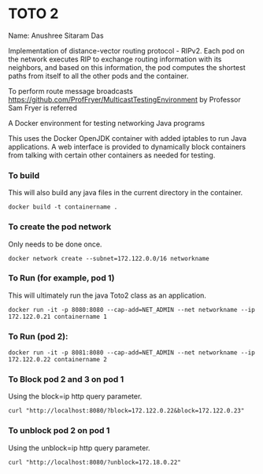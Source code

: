 # TOTO 2
Name: Anushree Sitaram Das

Implementation of distance-vector routing protocol - RIPv2. Each pod on
the network executes RIP to exchange routing information with its neighbors, and based on this
information, the pod computes the shortest paths from itself to all the other pods and the
container. 

To perform  route message broadcasts https://github.com/ProfFryer/MulticastTestingEnvironment by Professor Sam Fryer is referred

A Docker environment for testing networking Java programs

This uses the Docker OpenJDK container with added iptables to run Java applications.  A web interface is provided to dynamically block containers from talking with certain other containers as needed for testing. 

### To build
This will also build any java files in the current directory in the container.

`docker build -t containername . `

### To create the pod network
Only needs to be done once.

`docker network create --subnet=172.122.0.0/16 networkname `


### To Run (for example, pod 1)
This will ultimately run the java Toto2 class as an application.

`docker run -it -p 8080:8080 --cap-add=NET_ADMIN --net networkname --ip 172.122.0.21 containername 1 `

### To Run (pod 2):
`docker run -it -p 8081:8080 --cap-add=NET_ADMIN --net networkname --ip 172.122.0.22 containername 2 `

### To Block pod 2 and 3 on pod 1
Using the block=ip http query parameter.

`curl "http://localhost:8080/?block=172.122.0.22&block=172.122.0.23" `

### To unblock pod 2 on pod 1
Using the unblock=ip http query parameter.

`curl "http://localhost:8080/?unblock=172.18.0.22" `

